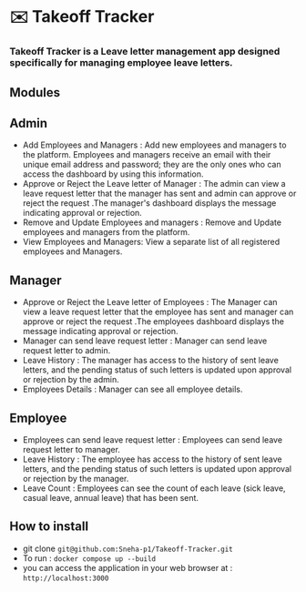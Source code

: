 # ✉️ Takeoff Tracker
### Takeoff Tracker is a Leave letter management app designed specifically for managing employee leave letters.
## Modules
## Admin
- Add Employees and Managers : Add new employees and managers to the platform. Employees and managers receive an email with their unique email address and password; they are the only ones who can access the dashboard by using this information.
- Approve or Reject the Leave letter of Manager : The admin can view a leave request letter that the manager has sent and admin can approve or reject the request .The manager's dashboard displays the message indicating approval or rejection.
- Remove and Update Employees and managers : Remove and Update employees and managers from the platform.
- View Employees and Managers: View a separate list of all registered employees and Managers. 
## Manager
- Approve or Reject the Leave letter of Employees : The Manager can view a leave request letter that the employee has sent and manager can approve or reject the request .The employees dashboard displays the message indicating approval or rejection.
- Manager can send leave request letter : Manager can send leave request letter to admin.
- Leave History : The manager has access to the history of sent leave letters, and the pending status of such letters is updated upon approval or rejection by the admin.
- Employees Details : Manager can see all employee details.
## Employee
- Employees can send leave request letter : Employees can send leave request letter to manager.
- Leave History : The employee has access to the history of sent leave letters, and the pending status of such letters is updated upon approval or rejection by the manager.
- Leave Count : Employees can see the count of each leave (sick leave, casual leave, annual leave) that has been sent.
## How to install
- git clone `git@github.com:Sneha-p1/Takeoff-Tracker.git`
- To run : `docker compose up --build`
-  you can access the application in your web browser at : `http://localhost:3000`
 
